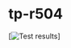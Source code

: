 # tp-r504

[![Test results](https://github.com/maleknor/tp-r504/actions/workflows/pytest.yml/badge.svg)]